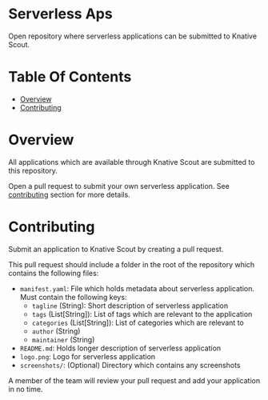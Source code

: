 # Serverless Aps
Open repository where serverless applications can be submitted to Knative Scout.

# Table Of Contents
- [Overview](#overview)
- [Contributing](#contributing)

# Overview
All applications which are available through Knative Scout are submitted to
this repository.

Open a pull request to submit your own serverless application. See 
[contributing](#contributing) section for more details.

# Contributing
Submit an application to Knative Scout by creating a pull request.  

This pull request should include a folder in the root of the repository which 
contains the following files:

- `manifest.yaml`: File which holds metadata about serverless application. Must 
  contain the following keys:
  - `tagline` (String): Short description of serverless application
  - `tags` (List[String]): List of tags which are relevant to the application
  - `categories` (List[String]): List of categories which are relevant to
  - `author` (String)
  - `maintainer` (String)
- `README.md`: Holds longer description of serverless application
- `logo.png`: Logo for serverless application
- `screenshots/`: (Optional) Directory which contains any screenshots

A member of the team will review your pull request and add your application in 
no time.
